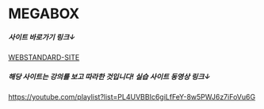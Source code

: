 # MEGABOX
##### 사이트 바로가기 링크↓ 
[WEBSTANDARD-SITE](https://suspicious-fermi-31fcbe.netlify.app "메가박스 사이트 바로가기")

##### 해당 사이트는 강의를 보고 따라한 것입니다! 실습 사이트 동영상 링크↓ 
https://youtube.com/playlist?list=PL4UVBBIc6giLfFeY-8w5PWJ6z7iFoVu6G
